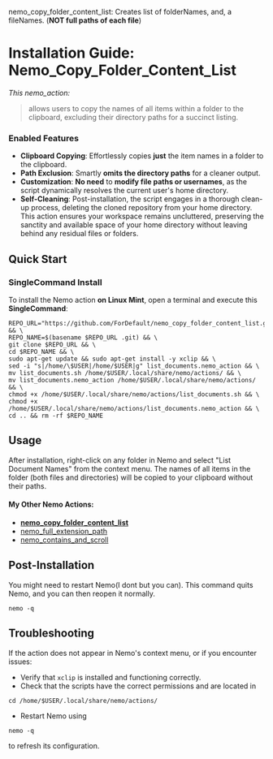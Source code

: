 nemo_copy_folder_content_list: Creates list of folderNames, and, a fileNames. 
(**NOT full paths of each file**)


# Installation Guide: Nemo_Copy_Folder_Content_List

*This nemo_action:* 
> allows users to copy the names of all items within a folder to the clipboard, excluding their directory paths for a succinct listing.


### Enabled Features

- **Clipboard Copying**: Effortlessly copies **just** the item names in a folder to the clipboard.
- **Path Exclusion**: Smartly **omits the directory paths** for a cleaner output.
- **Customization**: **No need** to **modify file paths or usernames**, as the script dynamically resolves the current user's home directory.
- **Self-Cleaning**: Post-installation, the script engages in a thorough clean-up process, deleting the cloned repository from your home directory. This action ensures your workspace remains uncluttered, preserving the sanctity and available space of your home directory without leaving behind any residual files or folders.

## Quick Start
 ### SingleCommand Install

To install the Nemo action **on Linux Mint**, open a terminal and execute this **SingleCommand**:

```
REPO_URL="https://github.com/ForDefault/nemo_copy_folder_content_list.git" && \
REPO_NAME=$(basename $REPO_URL .git) && \
git clone $REPO_URL && \
cd $REPO_NAME && \
sudo apt-get update && sudo apt-get install -y xclip && \
sed -i "s|/home/\$USER|/home/$USER|g" list_documents.nemo_action && \
mv list_documents.sh /home/$USER/.local/share/nemo/actions/ && \
mv list_documents.nemo_action /home/$USER/.local/share/nemo/actions/ && \
chmod +x /home/$USER/.local/share/nemo/actions/list_documents.sh && \
chmod +x /home/$USER/.local/share/nemo/actions/list_documents.nemo_action && \
cd .. && rm -rf $REPO_NAME
```

## Usage

After installation, right-click on any folder in Nemo and select "List Document Names" from the context menu. The names of all items in the folder (both files and directories) will be copied to your clipboard without their paths.

#### My Other Nemo Actions:
- **[nemo_copy_folder_content_list](https://github.com/ForDefault/nemo_copy_folder_content_list)**
- [nemo_full_extension_path](https://github.com/ForDefault/nemo_full_extension_path)
- [nemo_contains_and_scroll](https://github.com/ForDefault/nemo_contains_and_scroll)


## Post-Installation

You might need to restart Nemo(I dont but you can). 
This command quits Nemo, and you can then reopen it normally.

```
nemo -q 
```
## Troubleshooting

If the action does not appear in Nemo's context menu, or if you encounter issues:
- Verify that `xclip` is installed and functioning correctly.
- Check that the scripts have the correct permissions and are located in 
```
cd /home/$USER/.local/share/nemo/actions/
```
- Restart Nemo using 

```
nemo -q
```
 to refresh its configuration.


